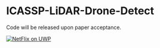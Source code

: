 # ICASSP-LiDAR-Drone-Detect

Code will be released upon paper acceptance.  

[![NetFlix on UWP](https://res.cloudinary.com/marcomontalbano/image/upload/v1587315555/video_to_markdown/images/youtube--2qqYywttue4-c05b58ac6eb4c4700831b2b3070cd403.jpg)]([https://www.youtube.com/watch?v=Yt3aYkE9nxo](https://www.youtube.com/watch?v=Yt3aYkE9nxo) "NetFlix on UWP")
